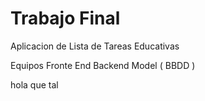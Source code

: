 # Trabajo Final

Aplicacion de Lista de Tareas Educativas

Equipos
  Fronte End
  Backend
  Model ( BBDD )


hola
que tal
